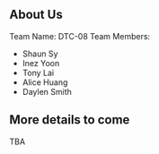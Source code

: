 ## About Us
Team Name: DTC-08
Team Members: 
- Shaun Sy
- Inez Yoon
- Tony Lai
- Alice Huang
- Daylen Smith
## More details to come
TBA